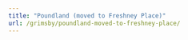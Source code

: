 ```yaml
---
title: "Poundland (moved to Freshney Place)"
url: /grimsby/poundland-moved-to-freshney-place/
---
```

